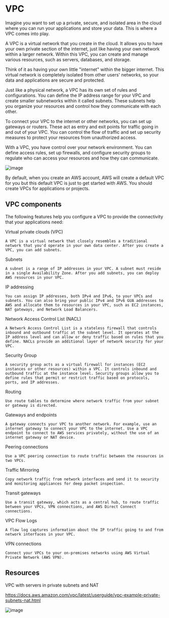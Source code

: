 # VPC

Imagine you want to set up a private, secure, and isolated area in the cloud where you can run your applications and store your data. This is where a VPC comes into play.

A VPC is a virtual network that you create in the cloud. It allows you to have your own private section of the internet, just like having your own network within a larger network. Within this VPC, you can create and manage various resources, such as servers, databases, and storage.

Think of it as having your own little "internet" within the bigger internet. This virtual network is completely isolated from other users' networks, so your data and applications are secure and protected.

Just like a physical network, a VPC has its own set of rules and configurations. You can define the IP address range for your VPC and create smaller subnetworks within it called subnets. These subnets help you organize your resources and control how they communicate with each other.

To connect your VPC to the internet or other networks, you can set up gateways or routers. These act as entry and exit points for traffic going in and out of your VPC. You can control the flow of traffic and set up security measures to protect your resources from unauthorized access.

With a VPC, you have control over your network environment. You can define access rules, set up firewalls, and configure security groups to regulate who can access your resources and how they can communicate.

![image](https://github.com/iam-veeramalla/aws-devops-zero-to-hero/assets/43399466/12cc10b6-724c-42c9-b07b-d8a7ce124e24)

By default, when you create an AWS account, AWS will create a default VPC for you but this default VPC is just to get started with AWS. You should create VPCs for applications or projects. 

## VPC components 

The following features help you configure a VPC to provide the connectivity that your applications need:

Virtual private clouds (VPC)

    A VPC is a virtual network that closely resembles a traditional network that you'd operate in your own data center. After you create a VPC, you can add subnets.
Subnets

    A subnet is a range of IP addresses in your VPC. A subnet must reside in a single Availability Zone. After you add subnets, you can deploy AWS resources in your VPC.
IP addressing

    You can assign IP addresses, both IPv4 and IPv6, to your VPCs and subnets. You can also bring your public IPv4 and IPv6 GUA addresses to AWS and allocate them to resources in your VPC, such as EC2 instances, NAT gateways, and Network Load Balancers.

Network Access Control List (NACL)

    A Network Access Control List is a stateless firewall that controls inbound and outbound traffic at the subnet level. It operates at the IP address level and can allow or deny traffic based on rules that you define. NACLs provide an additional layer of network security for your VPC.
   
Security Group

    A security group acts as a virtual firewall for instances (EC2 instances or other resources) within a VPC. It controls inbound and outbound traffic at the instance level. Security groups allow you to define rules that permit or restrict traffic based on protocols, ports, and IP addresses.  

Routing

    Use route tables to determine where network traffic from your subnet or gateway is directed.
Gateways and endpoints

    A gateway connects your VPC to another network. For example, use an internet gateway to connect your VPC to the internet. Use a VPC endpoint to connect to AWS services privately, without the use of an internet gateway or NAT device.
Peering connections

    Use a VPC peering connection to route traffic between the resources in two VPCs.
Traffic Mirroring

    Copy network traffic from network interfaces and send it to security and monitoring appliances for deep packet inspection.
Transit gateways

    Use a transit gateway, which acts as a central hub, to route traffic between your VPCs, VPN connections, and AWS Direct Connect connections.
VPC Flow Logs

    A flow log captures information about the IP traffic going to and from network interfaces in your VPC.
VPN connections

    Connect your VPCs to your on-premises networks using AWS Virtual Private Network (AWS VPN).


## Resources 

VPC with servers in private subnets and NAT

https://docs.aws.amazon.com/vpc/latest/userguide/vpc-example-private-subnets-nat.html

![image](https://github.com/iam-veeramalla/aws-devops-zero-to-hero/assets/43399466/89d8316e-7b70-4821-a6bf-67d1dcc4d2fb)


